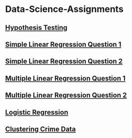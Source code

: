 # Data-Science-Assignments

## [Hypothesis Testing](https://colab.research.google.com/drive/1PQm_yVYESkyPvZ8R5bO8glDJn6Z2gNP2?usp=sharing)

## [Simple Linear Regression Question 1](https://colab.research.google.com/drive/1EOfi5IfffAfL1hkJxO7PV4FyUMdEjwfI?usp=sharing)

## [Simple Linear Regression Question 2](https://colab.research.google.com/drive/1RXf-gyU__hIN1tEkQjQygHRBoDX86pb6?usp=sharing)

## [Multiple Linear Regression Question 1](https://colab.research.google.com/drive/1GgHe4sb--r-JvNsGrUDZYNhW2rocoUPT?usp=sharing)

## [Multiple Linear Regression Question 2](https://colab.research.google.com/drive/1lyiGzwwjepNAS5aqfZjZcIQNi0b57LrI?usp=sharing)

## [Logistic Regression](https://colab.research.google.com/drive/1rLr8xD8U993PzCnbFdIK3Qz2IyWZgwdq?usp=sharing)

## [Clustering Crime Data](https://colab.research.google.com/drive/1DYiBVMaA5G_kzxSynfZ4rc4JftTbHJIS?usp=sharing)
